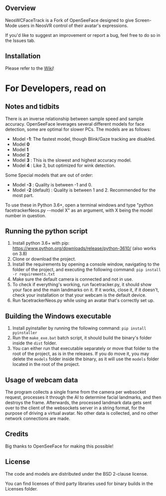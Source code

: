 ## Overview

NeosWCFaceTrack is a Fork of OpenSeeFace designed to give Screen-Mode users in NeosVR control of their avatar's expressions.  

If you'd like to suggest an improvement or report a bug, feel free to do so in the Issues tab.

## Installation

Please refer to the [Wiki](https://github.com/Ruz-eh/NeosWCFaceTrack/wiki)!

# For Developers, read on

## Notes and tidbits

There is an inverse relationship between sample speed and sample accuracy. OpenSeeFace leverages several different models for face detection, some are optimal for slower PCs. The models are as follows:

* Model **-1**: The fastest model, though Blink/Gaze tracking are disabled.
* Model **0**
* Model **1**
* Model **2**
* Model **3** : This is the slowest and highest accuracy model.
* Model **4** : Like 3, but optimized for wink detection.

Some Special models that are out of order:
* Model **-3** : Quality is between -1 and 0.
* Model **-2** (default) : Quality is between 1 and 2. Recommended for the most part.

To use these in Python 3.6+, open a terminal windows and type "python facetrackerNeos.py --model X" as an argument, with X being the model number in question.

## Running the python script

1. Install python 3.6+ with pip: https://www.python.org/downloads/release/python-3610/ (also works on 3.8)
2. Clone or download the project.
3. Install the requirements by opening a console window, navigating to the folder of the project, and executing the following command: 
 `pip install -r requirements.txt`
4. Make sure the default camera is connected and not in use.
5. To check if everything's working, run facetracker.py, it should show your face and the main landmarks on it. If it works, close it, if it doesn't, check your installation or that your webcam is the default device.
6. Run facetrackerNeos.py while using an avatar that's correctly set up.

## Building the Windows executable

1. Install pyinstaller by running the following command: `pip install pyinstaller`
2. Run the `make_exe.bat` batch script, it should build the binary's folder inside the `dist` folder.
3. You can either run that executable separately or move that folder to the root of the project, as is in the releases. If you do move it, you may delete the `models` folder inside the binary, as it will use the `models` folder located in the root of the project.

## Usage of webcam data

The program collects a single frame from the camera per websocket request, processes it through the AI to determine facial landmarks, and then destroys the frame. Afterwards, the processed landmark data gets sent over to the client of the websockets server in a string format, for the purpose of driving a virtual avatar. No other data is collected, and no other network connections are made.

## Credits

Big thanks to OpenSeeFace for making this possible! 

## License

The code and models are distributed under the BSD 2-clause license.

You can find licenses of third party libraries used for binary builds in the Licenses folder.
